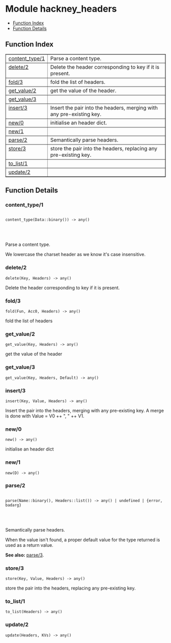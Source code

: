 

# Module hackney_headers #
* [Function Index](#index)
* [Function Details](#functions)


<a name="index"></a>

## Function Index ##


<table width="100%" border="1" cellspacing="0" cellpadding="2" summary="function index"><tr><td valign="top"><a href="#content_type-1">content_type/1</a></td><td>Parse a content type.</td></tr><tr><td valign="top"><a href="#delete-2">delete/2</a></td><td>Delete the header corresponding to key if it is present.</td></tr><tr><td valign="top"><a href="#fold-3">fold/3</a></td><td>fold the list of headers.</td></tr><tr><td valign="top"><a href="#get_value-2">get_value/2</a></td><td>get the value of the header.</td></tr><tr><td valign="top"><a href="#get_value-3">get_value/3</a></td><td></td></tr><tr><td valign="top"><a href="#insert-3">insert/3</a></td><td>Insert the pair into the headers, merging with any pre-existing key.</td></tr><tr><td valign="top"><a href="#new-0">new/0</a></td><td>initialise an header dict.</td></tr><tr><td valign="top"><a href="#new-1">new/1</a></td><td></td></tr><tr><td valign="top"><a href="#parse-2">parse/2</a></td><td>Semantically parse headers.</td></tr><tr><td valign="top"><a href="#store-3">store/3</a></td><td>store the pair into the headers, replacing any pre-existing key.</td></tr><tr><td valign="top"><a href="#to_list-1">to_list/1</a></td><td></td></tr><tr><td valign="top"><a href="#update-2">update/2</a></td><td></td></tr></table>


<a name="functions"></a>

## Function Details ##

<a name="content_type-1"></a>

### content_type/1 ###


<pre><code>
content_type(Data::binary()) -&gt; any()
</code></pre>

<br></br>



Parse a content type.


We lowercase the charset header as we know it's case insensitive.
<a name="delete-2"></a>

### delete/2 ###

`delete(Key, Headers) -> any()`

Delete the header corresponding to key if it is present.
<a name="fold-3"></a>

### fold/3 ###

`fold(Fun, Acc0, Headers) -> any()`

fold the list of headers
<a name="get_value-2"></a>

### get_value/2 ###

`get_value(Key, Headers) -> any()`

get the value of the header
<a name="get_value-3"></a>

### get_value/3 ###

`get_value(Key, Headers, Default) -> any()`


<a name="insert-3"></a>

### insert/3 ###

`insert(Key, Value, Headers) -> any()`

Insert the pair into the headers, merging with any pre-existing key.
A merge is done with Value = V0 ++ ", " ++ V1.
<a name="new-0"></a>

### new/0 ###

`new() -> any()`

initialise an header dict
<a name="new-1"></a>

### new/1 ###

`new(D) -> any()`


<a name="parse-2"></a>

### parse/2 ###


<pre><code>
parse(Name::binary(), Headers::list()) -&gt; any() | undefined | {error, badarg}
</code></pre>

<br></br>



Semantically parse headers.


When the value isn't found, a proper default value for the type
returned is used as a return value.

__See also:__ [parse/3](#parse-3).
<a name="store-3"></a>

### store/3 ###

`store(Key, Value, Headers) -> any()`

store the pair into the headers, replacing any pre-existing key.
<a name="to_list-1"></a>

### to_list/1 ###

`to_list(Headers) -> any()`


<a name="update-2"></a>

### update/2 ###

`update(Headers, KVs) -> any()`


